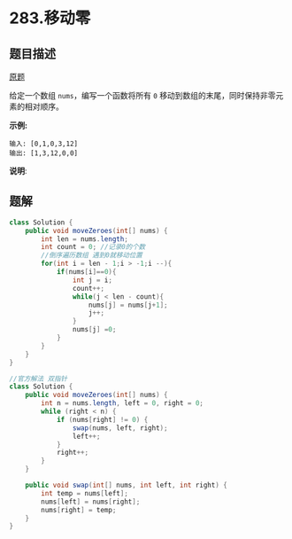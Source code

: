 # 283.移动零


## 题目描述

[原题](https://leetcode-cn.com/problems/move-zeroes/)

给定一个数组 `nums`，编写一个函数将所有 `0` 移动到数组的末尾，同时保持非零元素的相对顺序。

**示例:**

```
输入: [0,1,0,3,12]
输出: [1,3,12,0,0]
```

**说明**:


## 题解

```java
class Solution {
    public void moveZeroes(int[] nums) {
        int len = nums.length;
        int count = 0; //记录0的个数
        //倒序遍历数组 遇到0就移动位置
        for(int i = len - 1;i > -1;i --){
            if(nums[i]==0){
                int j = i;
                count++;
                while(j < len - count){
                    nums[j] = nums[j+1];
                    j++;
                }
                nums[j] =0;
            }
        }
    }
}
```

```java
//官方解法 双指针
class Solution {
    public void moveZeroes(int[] nums) {
        int n = nums.length, left = 0, right = 0;
        while (right < n) {
            if (nums[right] != 0) {
                swap(nums, left, right);
                left++;
            }
            right++;
        }
    }

    public void swap(int[] nums, int left, int right) {
        int temp = nums[left];
        nums[left] = nums[right];
        nums[right] = temp;
    }
}
```

